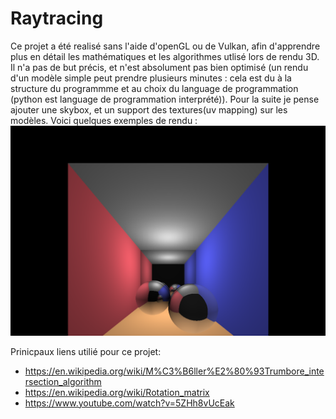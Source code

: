 # Raytracing
Ce projet a été realisé sans l'aide d'openGL ou de Vulkan, afin d'apprendre plus en détail les mathématiques et les algorithmes utlisé lors de rendu 3D. Il n'a pas de but précis, et n'est absolument pas bien optimisé (un rendu d'un modèle simple peut prendre plusieurs minutes : cela est du à la structure du programmme et au choix du language de programmation (python est language de programmation interprété)). Pour la suite je pense ajouter une skybox, et un support des textures(uv mapping) sur les modèles. 
Voici quelques exemples de rendu :
![alt text](https://github.com/GB-86/Raytracing/blob/main/raytracing/exemples_de_rendu/example_1.png)

Prinicpaux liens utilié pour ce projet:
  - https://en.wikipedia.org/wiki/M%C3%B6ller%E2%80%93Trumbore_intersection_algorithm
  - https://en.wikipedia.org/wiki/Rotation_matrix
  - https://www.youtube.com/watch?v=5ZHh8vUcEak
